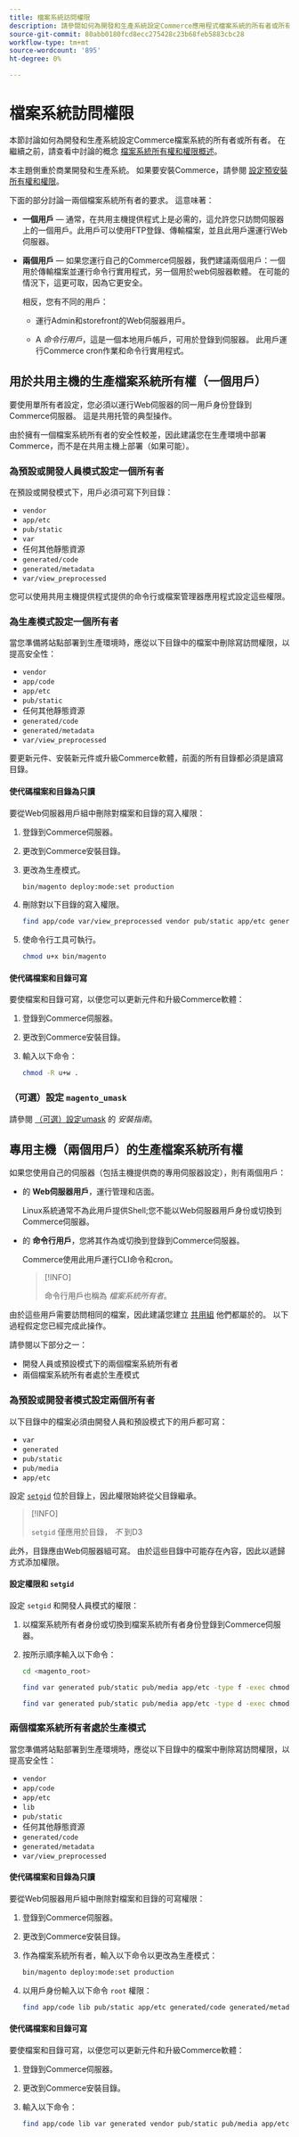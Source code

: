 ```yaml
---
title: 檔案系統訪問權限
description: 請參閱如何為開發和生產系統設定Commerce應用程式檔案系統的所有者或所有者。
source-git-commit: 80abb0180fcd8ecc275428c23b68feb5883cbc28
workflow-type: tm+mt
source-wordcount: '895'
ht-degree: 0%

---
```



# 檔案系統訪問權限

本節討論如何為開發和生產系統設定Commerce檔案系統的所有者或所有者。 在繼續之前，請查看中討論的概念 [檔案系統所有權和權限概述](https://devdocs.magento.com/guides/v2.4/install-gde/prereq/file-sys-perms-over.html)。

本主題側重於商業開發和生產系統。 如果要安裝Commerce，請參閱 [設定預安裝所有權和權限](https://devdocs.magento.com/guides/v2.4/install-gde/prereq/file-system-perms.html)。

下面的部分討論一兩個檔案系統所有者的要求。 這意味著：

- **一個用戶** — 通常，在共用主機提供程式上是必需的，這允許您只訪問伺服器上的一個用戶。此用戶可以使用FTP登錄、傳輸檔案，並且此用戶還運行Web伺服器。

- **兩個用戶** — 如果您運行自己的Commerce伺服器，我們建議兩個用戶：一個用於傳輸檔案並運行命令行實用程式，另一個用於web伺服器軟體。 在可能的情況下，這更可取，因為它更安全。

   相反，您有不同的用戶：

   - 運行Admin和storefront的Web伺服器用戶。

   - A _命令行用戶_，這是一個本地用戶帳戶，可用於登錄到伺服器。 此用戶運行Commerce cron作業和命令行實用程式。

## 用於共用主機的生產檔案系統所有權（一個用戶）

要使用單所有者設定，您必須以運行Web伺服器的同一用戶身份登錄到Commerce伺服器。 這是共用托管的典型操作。

由於擁有一個檔案系統所有者的安全性較差，因此建議您在生產環境中部署Commerce，而不是在共用主機上部署（如果可能）。

### 為預設或開發人員模式設定一個所有者

在預設或開發模式下，用戶必須可寫下列目錄：

- `vendor`
- `app/etc`
- `pub/static`
- `var`
- 任何其他靜態資源
- `generated/code`
- `generated/metadata`
- `var/view_preprocessed`

您可以使用共用主機提供程式提供的命令行或檔案管理器應用程式設定這些權限。

### 為生產模式設定一個所有者

當您準備將站點部署到生產環境時，應從以下目錄中的檔案中刪除寫訪問權限，以提高安全性：

- `vendor`
- `app/code`
- `app/etc`
- `pub/static`
- 任何其他靜態資源
- `generated/code`
- `generated/metadata`
- `var/view_preprocessed`

要更新元件、安裝新元件或升級Commerce軟體，前面的所有目錄都必須是讀寫目錄。

#### 使代碼檔案和目錄為只讀

要從Web伺服器用戶組中刪除對檔案和目錄的寫入權限：

1. 登錄到Commerce伺服器。

1. 更改到Commerce安裝目錄。

1. 更改為生產模式。

   ```bash
   bin/magento deploy:mode:set production
   ```

1. 刪除對以下目錄的寫入權限。

   ```bash
   find app/code var/view_preprocessed vendor pub/static app/etc generated/code generated/metadata \( -type f -or -type d \) -exec chmod u-w {} + && chmod o-rwx app/etc/env.php
   ```

1. 使命令行工具可執行。

   ```bash
   chmod u+x bin/magento
   ```

#### 使代碼檔案和目錄可寫

要使檔案和目錄可寫，以便您可以更新元件和升級Commerce軟體：

1. 登錄到Commerce伺服器。
1. 更改到Commerce安裝目錄。
1. 輸入以下命令：

   ```bash
   chmod -R u+w .
   ```

### （可選）設定 `magento_umask`

請參閱 [（可選）設定umask](https://devdocs.magento.com/guides/v2.4/install-gde/install/post-install-umask.html) 的 _安裝指南_。

## 專用主機（兩個用戶）的生產檔案系統所有權

如果您使用自己的伺服器（包括主機提供商的專用伺服器設定），則有兩個用戶：

- 的 **Web伺服器用戶**，運行管理和店面。

   Linux系統通常不為此用戶提供Shell;您不能以Web伺服器用戶身份或切換到Commerce伺服器。

- 的 **命令行用戶**，您將其作為或切換到登錄到Commerce伺服器。

   Commerce使用此用戶運行CLI命令和cron。

   >[!INFO]
   >
   >命令行用戶也稱為 _檔案系統所有者_。

由於這些用戶需要訪問相同的檔案，因此建議您建立 [共用組](https://devdocs.magento.com/guides/v2.4/install-gde/prereq/file-system-perms.html#mage-owner-about-group) 他們都屬於的。 以下過程假定您已經完成此操作。

請參閱以下部分之一：

- 開發人員或預設模式下的兩個檔案系統所有者
- 兩個檔案系統所有者處於生產模式

### 為預設或開發者模式設定兩個所有者

以下目錄中的檔案必須由開發人員和預設模式下的用戶都可寫：

- `var`
- `generated`
- `pub/static`
- `pub/media`
- `app/etc`

設定 [`setgid`](https://linuxg.net/how-to-set-the-setuid-and-setgid-bit-for-files-in-linux-and-unix/) 位於目錄上，因此權限始終從父目錄繼承。

>[!INFO]
>
>`setgid` 僅應用於目錄， _不_ 到D3

此外，目錄應由Web伺服器組可寫。 由於這些目錄中可能存在內容，因此以遞歸方式添加權限。

#### 設定權限和 `setgid`

設定 `setgid` 和開發人員模式的權限：

1. 以檔案系統所有者身份或切換到檔案系統所有者身份登錄到Commerce伺服器。
1. 按所示順序輸入以下命令：

   ```bash
   cd <magento_root>
   ```

   ```bash
   find var generated pub/static pub/media app/etc -type f -exec chmod g+w {} +
   ```

   ```bash
   find var generated pub/static pub/media app/etc -type d -exec chmod g+ws {} +
   ```

### 兩個檔案系統所有者處於生產模式

當您準備將站點部署到生產環境時，應從以下目錄中的檔案中刪除寫訪問權限，以提高安全性：

- `vendor`
- `app/code`
- `app/etc`
- `lib`
- `pub/static`
- 任何其他靜態資源
- `generated/code`
- `generated/metadata`
- `var/view_preprocessed`

#### 使代碼檔案和目錄為只讀

要從Web伺服器用戶組中刪除對檔案和目錄的可寫權限：

1. 登錄到Commerce伺服器。
1. 更改到Commerce安裝目錄。
1. 作為檔案系統所有者，輸入以下命令以更改為生產模式：

   ```bash
   bin/magento deploy:mode:set production
   ```

1. 以用戶身份輸入以下命令 `root` 權限：

   ```bash
   find app/code lib pub/static app/etc generated/code generated/metadata var/view_preprocessed \( -type d -or -type f \) -exec chmod g-w {} + && chmod o-rwx app/etc/env.php
   ```

#### 使代碼檔案和目錄可寫

要使檔案和目錄可寫，以便您可以更新元件和升級Commerce軟體：

1. 登錄到Commerce伺服器。
1. 更改到Commerce安裝目錄。
1. 輸入以下命令：

   ```bash
   find app/code lib var generated vendor pub/static pub/media app/etc \( -type d -or -type f \) -exec chmod g+w {} + && chmod o+rwx app/etc/env.php
   ```
